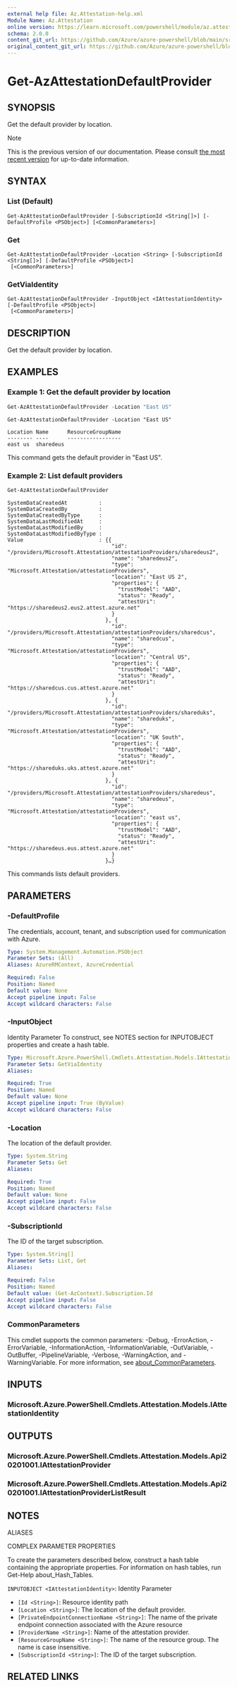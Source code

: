 ```yaml
---
external help file: Az.Attestation-help.xml
Module Name: Az.Attestation
online version: https://learn.microsoft.com/powershell/module/az.attestation/get-azattestationdefaultprovider
schema: 2.0.0
content_git_url: https://github.com/Azure/azure-powershell/blob/main/src/Attestation/Attestation/help/Get-AzAttestationDefaultProvider.md
original_content_git_url: https://github.com/Azure/azure-powershell/blob/main/src/Attestation/Attestation/help/Get-AzAttestationDefaultProvider.md
---
```


# Get-AzAttestationDefaultProvider

## SYNOPSIS
Get the default provider by location.

> [!NOTE]
>This is the previous version of our documentation. Please consult [the most recent version](/powershell/module/az.attestation/get-azattestationdefaultprovider) for up-to-date information.

## SYNTAX

### List (Default)
```
Get-AzAttestationDefaultProvider [-SubscriptionId <String[]>] [-DefaultProfile <PSObject>] [<CommonParameters>]
```

### Get
```
Get-AzAttestationDefaultProvider -Location <String> [-SubscriptionId <String[]>] [-DefaultProfile <PSObject>]
 [<CommonParameters>]
```

### GetViaIdentity
```
Get-AzAttestationDefaultProvider -InputObject <IAttestationIdentity> [-DefaultProfile <PSObject>]
 [<CommonParameters>]
```

## DESCRIPTION
Get the default provider by location.

## EXAMPLES

### Example 1: Get the default provider by location
```powershell
Get-AzAttestationDefaultProvider -Location "East US"
```

```output
Get-AzAttestationDefaultProvider -Location "East US"

Location Name      ResourceGroupName
-------- ----      -----------------
east us  sharedeus
```

This command gets the default provider in "East US".

### Example 2: List default providers
```powershell
Get-AzAttestationDefaultProvider
```

```output
SystemDataCreatedAt          :
SystemDataCreatedBy          :
SystemDataCreatedByType      :
SystemDataLastModifiedAt     :
SystemDataLastModifiedBy     :
SystemDataLastModifiedByType :
Value                        : {{
                                 "id": "/providers/Microsoft.Attestation/attestationProviders/sharedeus2",
                                 "name": "sharedeus2",
                                 "type": "Microsoft.Attestation/attestationProviders",
                                 "location": "East US 2",
                                 "properties": {
                                   "trustModel": "AAD",
                                   "status": "Ready",
                                   "attestUri": "https://sharedeus2.eus2.attest.azure.net"
                                 }
                               }, {
                                 "id": "/providers/Microsoft.Attestation/attestationProviders/sharedcus",
                                 "name": "sharedcus",
                                 "type": "Microsoft.Attestation/attestationProviders",
                                 "location": "Central US",
                                 "properties": {
                                   "trustModel": "AAD",
                                   "status": "Ready",
                                   "attestUri": "https://sharedcus.cus.attest.azure.net"
                                 }
                               }, {
                                 "id": "/providers/Microsoft.Attestation/attestationProviders/shareduks",
                                 "name": "shareduks",
                                 "type": "Microsoft.Attestation/attestationProviders",
                                 "location": "UK South",
                                 "properties": {
                                   "trustModel": "AAD",
                                   "status": "Ready",
                                   "attestUri": "https://shareduks.uks.attest.azure.net"
                                 }
                               }, {
                                 "id": "/providers/Microsoft.Attestation/attestationProviders/sharedeus",
                                 "name": "sharedeus",
                                 "type": "Microsoft.Attestation/attestationProviders",
                                 "location": "east us",
                                 "properties": {
                                   "trustModel": "AAD",
                                   "status": "Ready",
                                   "attestUri": "https://sharedeus.eus.attest.azure.net"
                                 }
                               }…}
```

This commands lists default providers.

## PARAMETERS

### -DefaultProfile
The credentials, account, tenant, and subscription used for communication with Azure.

```yaml
Type: System.Management.Automation.PSObject
Parameter Sets: (All)
Aliases: AzureRMContext, AzureCredential

Required: False
Position: Named
Default value: None
Accept pipeline input: False
Accept wildcard characters: False
```

### -InputObject
Identity Parameter
To construct, see NOTES section for INPUTOBJECT properties and create a hash table.

```yaml
Type: Microsoft.Azure.PowerShell.Cmdlets.Attestation.Models.IAttestationIdentity
Parameter Sets: GetViaIdentity
Aliases:

Required: True
Position: Named
Default value: None
Accept pipeline input: True (ByValue)
Accept wildcard characters: False
```

### -Location
The location of the default provider.

```yaml
Type: System.String
Parameter Sets: Get
Aliases:

Required: True
Position: Named
Default value: None
Accept pipeline input: False
Accept wildcard characters: False
```

### -SubscriptionId
The ID of the target subscription.

```yaml
Type: System.String[]
Parameter Sets: List, Get
Aliases:

Required: False
Position: Named
Default value: (Get-AzContext).Subscription.Id
Accept pipeline input: False
Accept wildcard characters: False
```

### CommonParameters
This cmdlet supports the common parameters: -Debug, -ErrorAction, -ErrorVariable, -InformationAction, -InformationVariable, -OutVariable, -OutBuffer, -PipelineVariable, -Verbose, -WarningAction, and -WarningVariable. For more information, see [about_CommonParameters](http://go.microsoft.com/fwlink/?LinkID=113216).

## INPUTS

### Microsoft.Azure.PowerShell.Cmdlets.Attestation.Models.IAttestationIdentity

## OUTPUTS

### Microsoft.Azure.PowerShell.Cmdlets.Attestation.Models.Api20201001.IAttestationProvider

### Microsoft.Azure.PowerShell.Cmdlets.Attestation.Models.Api20201001.IAttestationProviderListResult

## NOTES

ALIASES

COMPLEX PARAMETER PROPERTIES

To create the parameters described below, construct a hash table containing the appropriate properties. For information on hash tables, run Get-Help about_Hash_Tables.


`INPUTOBJECT <IAttestationIdentity>`: Identity Parameter
  - `[Id <String>]`: Resource identity path
  - `[Location <String>]`: The location of the default provider.
  - `[PrivateEndpointConnectionName <String>]`: The name of the private endpoint connection associated with the Azure resource
  - `[ProviderName <String>]`: Name of the attestation provider.
  - `[ResourceGroupName <String>]`: The name of the resource group. The name is case insensitive.
  - `[SubscriptionId <String>]`: The ID of the target subscription.

## RELATED LINKS
